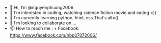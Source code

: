 - 👋 Hi, I’m @nguyenphuong2006
- 👀 I’m interested in coding, watching science fiction movie and eating =))
- 🌱 I’m currently learning python, html, css.That's all=((
- 💞️ I’m looking to collaborate on ...
- 📫 How to reach me : 
      + Facebook: https://www.facebook.com/nbp07072006/

<!---
nguyenphuong2006/nguyenphuong2006 is a ✨ special ✨ repository because its `README.md` (this file) appears on your GitHub profile.
You can click the Preview link to take a look at your changes.
--->

